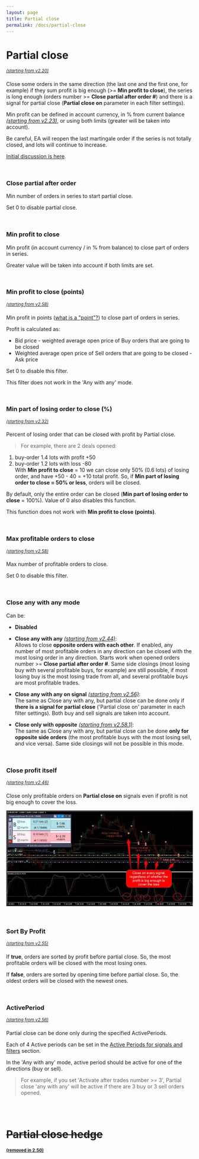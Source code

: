 ```yaml
---
layout: page
title: Partial close
permalink: /docs/partial-close
---
```


# Partial close
<sup>[*(starting from v2.20)*](/docs/versions-history#20201103-220)</sup>

Close some orders in the same direction (the last one and the first one, for example) if they sum profit is big enough (>= **Min profit to close**), the series is long enough (orders number >= **Close partial after order #**) and there is a signal for partial close (**Partial close on** parameter in each filter settings).

Min profit can be defined in account currency, in % from current balance [*(starting from v2.23)*](/docs/versions-history#20201210-223), or using both limits (greater will be taken into account).

Be careful, EA will reopen the last martingale order if the series is not totally closed, and lots will continue to increase.

[Initial discussion is here](https://communitypowerea.userecho.com/en/communities/1/topics/225-partial-close-of-martingale-trades-with-counter-trades-after-maximum-number-of-trades-are-reached).

<br />

### Close partial after order #

Min number of orders in series to start partial close.

Set 0 to disable partial close.

<br />

### Min profit to close

Min profit (in account currency / in % from balance) to close part of orders in series.

Greater value will be taken into account if both limits are set.

<br />

### Min profit to close (points)
<sup>[*(starting from v2.58)*](/docs/versions-history#20231127-1226-258)</sup>

Min profit in points ([what is a "point"?](/docs/FAQ/what-is-a-point)) to close part of orders in series.

Profit is calculated as:
* Bid price - weighted average open price of Buy orders that are going to be closed
* Weighted average open price of Sell orders that are going to be closed - Ask price

Set 0 to disable this filter.

This filter does not work in the 'Any with any' mode.

<br />


### Min part of losing order to close (%)
<sup>[*(starting from v2.32)*](/docs/versions-history#20210605-232)</sup>

Percent of losing order that can be closed with profit by Partial close.
> For example, there are 2 deals opened:
1. buy-order 1.4 lots with profit +50
2. buy-order 1.2 lots with loss -80
<br />With **Min profit to close** = 10 we can close only 50% (0.6 lots) of losing order, and have +50 - 40 = +10 total profit. So, if **Min part of losing order to close = 50% or less**, orders will be closed.

By default, only the entire order can be closed (**Min part of losing order to close** = 100%). Value of 0 also disables this function.

This function does not work with **Min profit to close (points)**.

<br />

### Max profitable orders to close
<sup>[*(starting from v2.58)*](/docs/versions-history#20231127-1226-258)</sup>

Max number of profitable orders to close.

Set 0 to disable this filter.

<br />

### Close any with any mode


Can be:
* **Disabled**

* **Close any with any** [*(starting from v2.44)*](/docs/versions-history#20220312-244):<br />
  Allows to close **opposite orders with each other**.
  If enabled, any number of most profitable orders in any direction can be closed with the most losing order in any direction. Starts work when opened orders number >= **Close partial after order #**.
  Same side closings (most losing buy with several profitable buys, for example) are still possible, if most losing buy is the most losing trade from all, and several profitable buys are most profitable trades.

* **Close any with any on signal** [*(starting from v2.56)*](/docs/versions-history#20230818-1124-256):<br />
  The same as Close any with any, but partial close can be done only if **there is a signal for partial close** ('Partial close on' parameter in each filter settings).
  Both buy and sell signals are taken into account.

* **Close only with opposite** [*(starting from v2.58.1)*](/docs/versions-history#20240118-0212-2581):<br />
  The same as Close any with any, but partial close can be done **only for opposite side orders** (the most profitable buys with the most losing sell, and vice versa).
  Same side closings will not be possible in this mode.

<br />

### Close profit itself
<sup>[*(starting from v2.46)*](/docs/versions-history#20220428-246)</sup>

Close only profitable orders on **Partial close on** signals even if profit is not big enough to cover the loss.

![partial_close.jpg](..%2Fassets%2Fimg%2Fdocs%2Fpartial_close.jpg)

<br />

### Sort By Profit
<sup>[*(starting from v2.55)*](/docs/versions-history#20230720-0818-255)</sup>

If **true**, orders are sorted by profit before partial close. So, the most profitable orders will be closed with the most losing ones.

If **false**, orders are sorted by opening time before partial close. So, the oldest orders will be closed with the newest ones.

<br />

### ActivePeriod

<sup>[*(starting from v2.56)*](/docs/versions-history#20230818-1124-256)</sup>

Partial close can be done only during the specified ActivePeriods.

Each of 4 Active periods can be set in the [Active Periods for signals and filters](/docs/active-periods) section.

In the 'Any with any' mode, active period should be active for one of the directions (buy or sell).

> For example, if you set 'Activate after trades number >= 3', Partial close 'any with any' will be active if there are 3 buy or 3 sell orders opened.

<br />
<br />

# ~~Partial close hedge~~

<sup>[**(removed in 2.50)**](/docs/versions-history#20221014-20230107-250)</sup>



